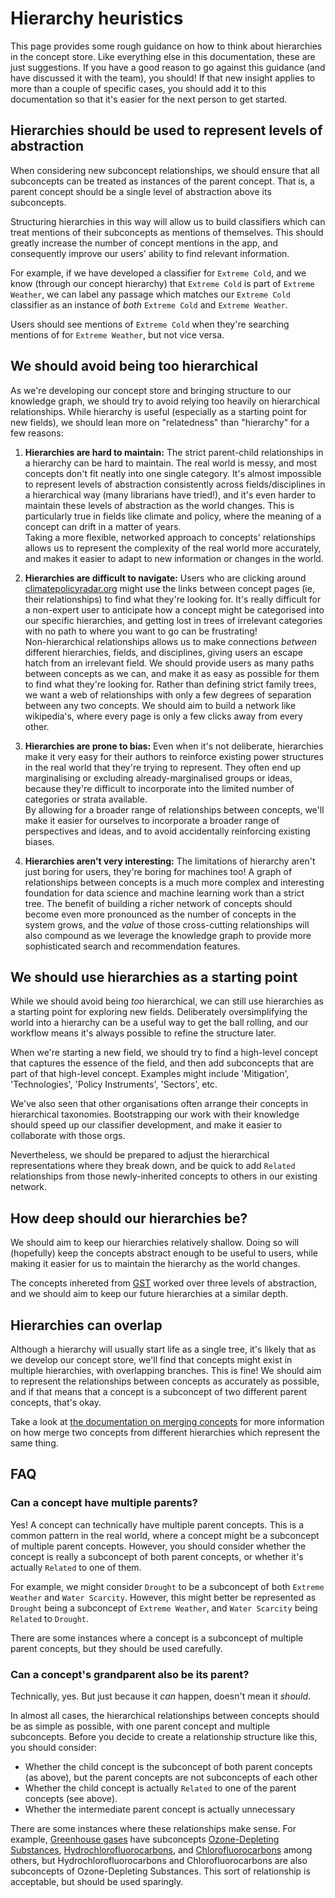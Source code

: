 # Hierarchy heuristics

This page provides some rough guidance on how to think about hierarchies in the concept store. Like everything else in this documentation, these are just suggestions. If you have a good reason to go against this guidance (and have discussed it with the team), you should! If that new insight applies to more than a couple of specific cases, you should add it to this documentation so that it's easier for the next person to get started.

## Hierarchies should be used to represent levels of abstraction

When considering new subconcept relationships, we should ensure that all subconcepts can be treated as instances of the parent concept. That is, a parent concept should be a single level of abstraction above its subconcepts.

Structuring hierarchies in this way will allow us to build classifiers which can treat mentions of their subconcepts as mentions of themselves. This should greatly increase the number of concept mentions in the app, and consequently improve our users' ability to find relevant information.

For example, if we have developed a classifier for `Extreme Cold`, and we know (through our concept hierarchy) that `Extreme Cold` is part of `Extreme Weather`, we can label any passage which matches our `Extreme Cold` classifier as an instance of _both_ `Extreme Cold` and `Extreme Weather`.

Users should see mentions of `Extreme Cold` when they're searching mentions of for `Extreme Weather`, but not vice versa.

## We should avoid being too hierarchical

As we're developing our concept store and bringing structure to our knowledge graph, we should try to avoid relying too heavily on hierarchical relationships. While hierarchy is useful (especially as a starting point for new fields), we should lean more on "relatedness" than "hierarchy" for a few reasons:

1. **Hierarchies are hard to maintain:** The strict parent-child relationships in a hierarchy can be hard to maintain. The real world is messy, and most concepts don't fit neatly into one single category. It's almost impossible to represent levels of abstraction consistently across fields/disciplines in a hierarchical way (many librarians have tried!), and it's even harder to maintain these levels of abstraction as the world changes. This is particularly true in fields like climate and policy, where the meaning of a concept can drift in a matter of years.  
   Taking a more flexible, networked approach to concepts' relationships allows us to represent the complexity of the real world more accurately, and makes it easier to adapt to new information or changes in the world.

2. **Hierarchies are difficult to navigate:** Users who are clicking around [climatepolicyradar.org](https://climatepolicyradar.org/) might use the links between concept pages (ie, their relationships) to find what they're looking for. It's really difficult for a non-expert user to anticipate how a concept might be categorised into our specific hierarchies, and getting lost in trees of irrelevant categories with no path to where you want to go can be frustrating!  
   Non-hierarchical relationships allows us to make connections _between_ different hierarchies, fields, and disciplines, giving users an escape hatch from an irrelevant field. We should provide users as many paths between concepts as we can, and make it as easy as possible for them to find what they're looking for. Rather than defining strict family trees, we want a web of relationships with only a few degrees of separation between any two concepts. We should aim to build a network like wikipedia's, where every page is only a few clicks away from every other.

3. **Hierarchies are prone to bias:** Even when it's not deliberate, hierarchies make it very easy for their authors to reinforce existing power structures in the real world that they're trying to represent. They often end up marginalising or excluding already-marginalised groups or ideas, because they're difficult to incorporate into the limited number of categories or strata available.  
   By allowing for a broader range of relationships between concepts, we'll make it easier for ourselves to incorporate a broader range of perspectives and ideas, and to avoid accidentally reinforcing existing biases.

4. **Hierarchies aren't very interesting:** The limitations of hierarchy aren't just boring for users, they're boring for machines too! A graph of relationships between concepts is a much more complex and interesting foundation for data science and machine learning work than a strict tree. The benefit of building a richer network of concepts should become even more pronounced as the number of concepts in the system grows, and the _value_ of those cross-cutting relationships will also compound as we leverage the knowledge graph to provide more sophisticated search and recommendation features.

## We should use hierarchies as a starting point

While we should avoid being _too_ hierarchical, we can still use hierarchies as a starting point for exploring new fields. Deliberately oversimplifying the world into a hierarchy can be a useful way to get the ball rolling, and our workflow means it's always possible to refine the structure later.

When we're starting a new field, we should try to find a high-level concept that captures the essence of the field, and then add subconcepts that are part of that high-level concept. Examples might include 'Mitigation', 'Technologies', 'Policy Instruments', 'Sectors', etc.

We've also seen that other organisations often arrange their concepts in hierarchical taxonomies. Bootstrapping our work with their knowledge should speed up our classifier development, and make it easier to collaborate with those orgs.

Nevertheless, we should be prepared to adjust the hierarchical representations where they break down, and be quick to add `Related` relationships from those newly-inherited concepts to others in our existing network.

## How deep should our hierarchies be?

We should aim to keep our hierarchies relatively shallow. Doing so will (hopefully) keep the concepts abstract enough to be useful to users, while making it easier for us to maintain the hierarchy as the world changes.

The concepts inhereted from [GST](https://gst1.org) worked over three levels of abstraction, and we should aim to keep our future hierarchies at a similar depth.

## Hierarchies can overlap

Although a hierarchy will usually start life as a single tree, it's likely that as we develop our concept store, we'll find that concepts might exist in multiple hierarchies, with overlapping branches. This is fine! We should aim to represent the relationships between concepts as accurately as possible, and if that means that a concept is a subconcept of two different parent concepts, that's okay.

Take a look at [the documentation on merging concepts](./merging-existing-concepts.md) for more information on how merge two concepts from different hierarchies which represent the same thing.

## FAQ

### Can a concept have multiple parents?

Yes! A concept can technically have multiple parent concepts. This is a common pattern in the real world, where a concept might be a subconcept of multiple parent concepts. However, you should consider whether the concept is really a subconcept of both parent concepts, or whether it's actually `Related` to one of them.

For example, we might consider `Drought` to be a subconcept of both `Extreme Weather` and `Water Scarcity`. However, this might better be represented as `Drought` being a subconcept of `Extreme Weather`, and `Water Scarcity` being `Related` to `Drought`.

There are some instances where a concept is a subconcept of multiple parent concepts, but they should be used carefully.

### Can a concept's grandparent also be its parent?

Technically, yes. But just because it _can_ happen, doesn't mean it _should_.

In almost all cases, the hierarchical relationships between concepts should be as simple as possible, with one parent concept and multiple subconcepts.
Before you decide to create a relationship structure like this, you should consider:

- Whether the child concept is the subconcept of both parent concepts (as above), but the parent concepts are not subconcepts of each other
- Whether the child concept is actually `Related` to one of the parent concepts (see above).
- Whether the intermediate parent concept is actually unnecessary

There are some instances where these relationships make sense. For example, [Greenhouse gases](https://climatepolicyradar.wikibase.cloud/wiki/Item:Q218) have subconcepts [Ozone-Depleting Substances](https://climatepolicyradar.wikibase.cloud/wiki/Item:Q235), [Hydrochlorofluorocarbons](https://climatepolicyradar.wikibase.cloud/wiki/Item:Q240), and [Chlorofluorocarbons](https://climatepolicyradar.wikibase.cloud/wiki/Item:Q237) among others, but Hydrochlorofluorocarbons and Chlorofluorocarbons are also subconcepts of Ozone-Depleting Substances. This sort of relationship is acceptable, but should be used sparingly.
